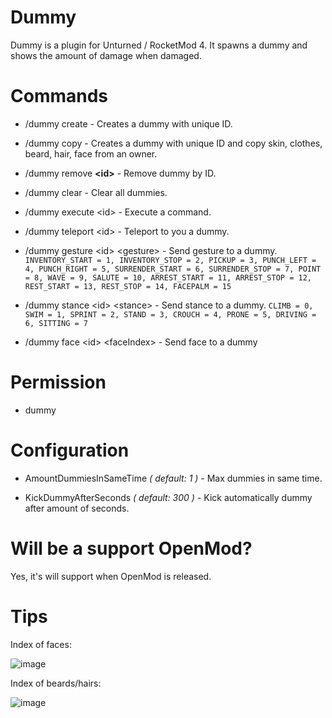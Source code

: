 # Dummy
Dummy is a plugin for Unturned / RocketMod 4. It spawns a dummy and shows the amount of damage when damaged.

# Commands
- /dummy create - Creates a dummy with unique ID.

- /dummy copy - Creates a dummy with unique ID and copy skin, clothes, beard, hair, face from an owner.

- /dummy remove **&lt;id&gt;** - Remove dummy by ID.

- /dummy clear - Clear all dummies.

- /dummy execute &lt;id&gt; <command> - Execute a command.

- /dummy teleport &lt;id&gt; - Teleport to you a dummy.

- /dummy gesture &lt;id&gt; &lt;gesture&gt; - Send gesture to a dummy. ```
        INVENTORY_START = 1,
        INVENTORY_STOP = 2,
        PICKUP = 3,
        PUNCH_LEFT = 4,
        PUNCH_RIGHT = 5,
        SURRENDER_START = 6,
        SURRENDER_STOP = 7,
        POINT = 8,
        WAVE = 9,
        SALUTE = 10,
        ARREST_START = 11,
        ARREST_STOP = 12,
        REST_START = 13,
        REST_STOP = 14,
        FACEPALM = 15 ```

- /dummy stance &lt;id&gt; &lt;stance&gt; - Send stance to a dummy. ``` CLIMB = 0,
        SWIM = 1,
        SPRINT = 2,
        STAND = 3,
        CROUCH = 4,
        PRONE = 5,
        DRIVING = 6,
        SITTING = 7 ```
        
- /dummy face &lt;id&gt; &lt;faceIndex&gt; - Send face to a dummy 

# Permission
- dummy

# Configuration
- AmountDummiesInSameTime _( default: 1 )_ - Max dummies in same time.

- KickDummyAfterSeconds _( default: 300 )_ - Kick automatically dummy after amount of seconds.

# Will be a support OpenMod?
Yes, it's will support when OpenMod is released.

# Tips
Index of faces:

![image](https://i.redd.it/eqve40c3cuqx.png)

Index of beards/hairs:

![image](https://i.redd.it/t9qh0q76l16z.jpg)
